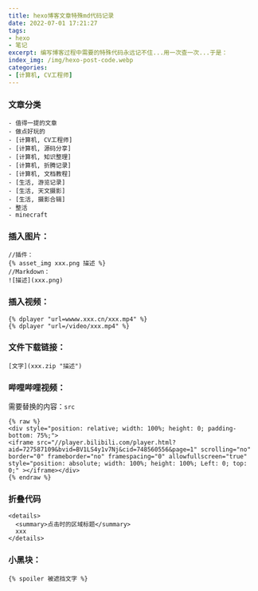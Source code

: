 ```yaml
---
title: hexo博客文章特殊md代码记录
date: 2022-07-01 17:21:27
tags:
- hexo
- 笔记
excerpt: 编写博客过程中需要的特殊代码永远记不住...用一次查一次...于是：
index_img: /img/hexo-post-code.webp
categories: 
- [计算机, CV工程师]
---
```

### 文章分类
```
- 值得一提的文章
- 做点好玩的
- [计算机, CV工程师]
- [计算机, 源码分享]
- [计算机, 知识整理]
- [计算机, 折腾记录]
- [计算机, 文档教程]
- [生活, 游览记录]
- [生活, 天文摄影]
- [生活, 摄影合辑]
- 整活
- minecraft
```
### 插入图片：
```
//插件：
{% asset_img xxx.png 描述 %}
//Markdown：
![描述](xxx.png)
```

### 插入视频：
```
{% dplayer "url=wwww.xxx.cn/xxx.mp4" %}
{% dplayer "url=/video/xxx.mp4" %}
```

### 文件下载链接：
```
[文字](xxx.zip "描述")
```
### 哔哩哔哩视频：
需要替换的内容：`src`
```
{% raw %}
<div style="position: relative; width: 100%; height: 0; padding-bottom: 75%;">
<iframe src="//player.bilibili.com/player.html?aid=727587109&bvid=BV1LS4y1v7Nj&cid=748560556&page=1" scrolling="no" border="0" frameborder="no" framespacing="0" allowfullscreen="true" style="position: absolute; width: 100%; height: 100%; Left: 0; top: 0;" ></iframe></div>
{% endraw %}
```
### 折叠代码
```
<details>
  <summary>点击时的区域标题</summary>
  xxx
</details>
```

### 小黑块：
```
{% spoiler 被遮挡文字 %}
```
